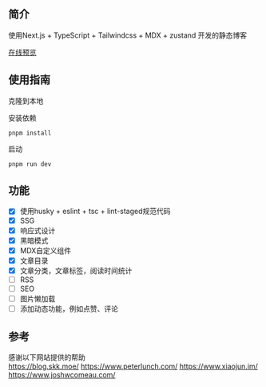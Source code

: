 ## 简介

使用Next.js + TypeScript + Tailwindcss + MDX + zustand 开发的静态博客

[在线预览](https://tsuizen.cn)

## 使用指南

克隆到本地

安装依赖
```
pnpm install
```
启动
```
pnpm run dev
```
## 功能

- [x] 使用husky + eslint + tsc + lint-staged规范代码
- [x] SSG
- [x] 响应式设计
- [x] 黑暗模式
- [x] MDX自定义组件
- [x] 文章目录
- [x] 文章分类，文章标签，阅读时间统计 
- [ ] RSS
- [ ] SEO
- [ ] 图片懒加载
- [ ] 添加动态功能，例如点赞、评论

## 参考

感谢以下网站提供的帮助</br>
https://blog.skk.moe/
https://www.peterlunch.com/
https://www.xiaojun.im/
https://www.joshwcomeau.com/